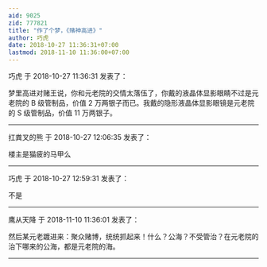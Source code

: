 ```yaml
---
aid: 9025
zid: 777821
title: "作了个梦，《赌神高进》"
author: 巧虎
date: 2018-10-27 11:36:31+07:00
lastmod: 2018-11-10 11:36:00+07:00
---
```


巧虎 于 2018-10-27 11:36:31 发表了：

梦里高进对赌王说，你和元老院的交情太落伍了，你戴的液晶体显影眼睛不过是元老院的 B 级管制品，价值 2 万两银子而已。我戴的隐形液晶体显影眼镜是元老院的 S 级管制品，价值 11 万两银子。

---

扛粪叉的熊 于 2018-10-27 12:06:35 发表了：

楼主是猫疲的马甲么

---

巧虎 于 2018-10-27 12:59:31 发表了：

不是

---

鹰从天降 于 2018-11-10 11:36:01 发表了：

然后某元老踱进来：聚众赌博，统统抓起来！什么？公海？不受管治？在元老院的治下哪来的公海，都是元老院的海。

---
